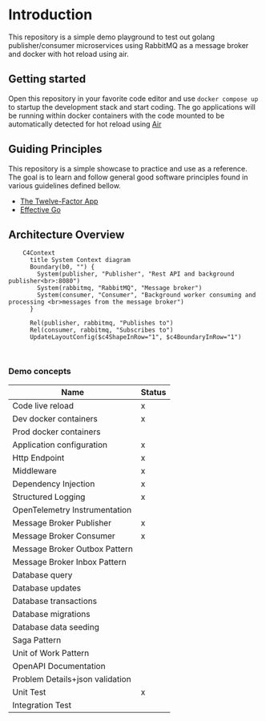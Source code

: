 # Introduction

This repository is a simple demo playground to test out golang publisher/consumer microservices using RabbitMQ as a message broker and docker with hot reload using air.

## Getting started

Open this repository in your favorite code editor and use `docker compose up` to startup the development stack and start coding. The go applications will be running within docker containers with the code mounted to be automatically detected for hot reload using [Air](https://github.com/air-verse/air)

## Guiding Principles

This repository is a simple showcase to practice and use as a reference. The goal is to learn and follow general good software principles found in various guidelines defined bellow.

- [The Twelve-Factor App](https://12factor.net)
- [Effective Go](https://go.dev/doc/effective_go)

## Architecture Overview

```mermaid
    C4Context
      title System Context diagram
      Boundary(b0, "") {
        System(publisher, "Publisher", "Rest API and background publisher<br>:8080")
        System(rabbitmq, "RabbitMQ", "Message broker")
        System(consumer, "Consumer", "Background worker consuming and processing <br>messages from the message broker")
      }

      Rel(publisher, rabbitmq, "Publishes to")
      Rel(consumer, rabbitmq, "Subscribes to")
      UpdateLayoutConfig($c4ShapeInRow="1", $c4BoundaryInRow="1")



```

### Demo concepts

| Name | Status |
| - | - |
| Code live reload | x |
| Dev docker containers | x |
| Prod docker containers | |
| Application configuration | x |
| Http Endpoint | x |
| Middleware | x |
| Dependency Injection | x |
| Structured Logging | x |
| OpenTelemetry Instrumentation | |
| Message Broker Publisher | x |
| Message Broker Consumer | x |
| Message Broker Outbox Pattern | |
| Message Broker Inbox Pattern | |
| Database query | |
| Database updates | |
| Database transactions | |
| Database migrations | |
| Database data seeding | |
| Saga Pattern | |
| Unit of Work Pattern | |
| OpenAPI Documentation | |
| Problem Details+json validation | |
| Unit Test | x |
| Integration Test | |
